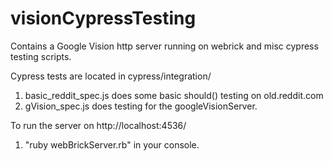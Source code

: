 # visionCypressTesting
Contains a Google Vision http server running on webrick and misc cypress testing scripts.

Cypress tests are located in cypress/integration/
1. basic_reddit_spec.js does some basic should() testing on old.reddit.com
1. gVision_spec.js does testing for the googleVisionServer.

To run the server on http://localhost:4536/
1. "ruby webBrickServer.rb" in your console.
